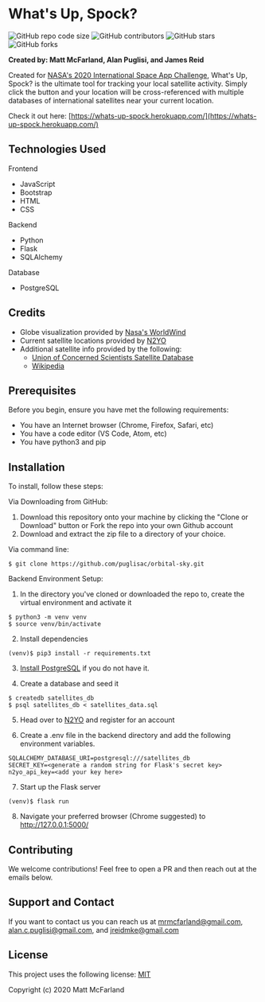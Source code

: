 # What's Up, Spock?

![GitHub repo code size](https://img.shields.io/github/languages/code-size/puglisac/orbital-sky)
![GitHub contributors](https://img.shields.io/github/contributors/puglisac/orbital-sky)
![GitHub stars](https://img.shields.io/github/stars/puglisac/orbital-sky?style=social)
![GitHub forks](https://img.shields.io/github/forks/puglisac/orbital-sky?style=social)

**Created by: Matt McFarland, Alan Puglisi, and James Reid**

Created for [NASA's 2020 International Space App Challenge](https://www.spaceappschallenge.org/about/), What's Up, Spock? is the ultimate tool for tracking your local satellite activity. Simply click the button and your location will be cross-referenced with multiple databases of international satellites near your current location.

Check it out here: [https://whats-up-spock.herokuapp.com/](https://whats-up-spock.herokuapp.com/)


## Technologies Used
Frontend
- JavaScript
- Bootstrap
- HTML
- CSS

Backend
- Python
- Flask
- SQLAlchemy

Database
- PostgreSQL

## Credits
- Globe visualization provided by [Nasa's WorldWind](https://worldwind.arc.nasa.gov/)
- Current satellite locations provided by [N2YO](https://www.n2yo.com/login/)
- Additional satellite info provided by the following:
  * [Union of Concerned Scientists Satellite Database](https://www.ucsusa.org/resources/satellite-database)
  * [Wikipedia](https://www.wikipedia.org/)

## Prerequisites

Before you begin, ensure you have met the following requirements:
* You have an Internet browser (Chrome, Firefox, Safari, etc)
* You have a code editor (VS Code, Atom, etc)
* You have python3 and pip

## Installation

To install, follow these steps:

Via Downloading from GitHub:
1. Download this repository onto your machine by clicking the "Clone or Download" button or Fork the repo into your own Github account
2. Download and extract the zip file to a directory of your choice.

Via command line:
```
$ git clone https://github.com/puglisac/orbital-sky.git
```


Backend Environment Setup:
1. In the directory you've cloned or downloaded the repo to, create the virtual environment and activate it

```
$ python3 -m venv venv
$ source venv/bin/activate
```

2. Install dependencies

```
(venv)$ pip3 install -r requirements.txt
```
3. [Install PostgreSQL](https://www.postgresql.org/download/) if you do not have it.

4. Create a database and seed it
```
$ createdb satellites_db
$ psql satellites_db < satellites_data.sql
```
5. Head over to [N2YO](https://www.n2yo.com/login/) and register for an account

6. Create a .env file in the backend directory and add the following environment variables.

```
SQLALCHEMY_DATABASE_URI=postgresql:///satellites_db
SECRET_KEY=<generate a random string for Flask's secret key>
n2yo_api_key=<add your key here>
```
7. Start up the Flask server
```
(venv)$ flask run
```
8. Navigate your preferred browser (Chrome suggested) to http://127.0.0.1:5000/


## Contributing

We welcome contributions! Feel free to open a PR and then reach out at the emails below.

## Support and Contact

If you want to contact us you can reach us at <mrmcfarland@gmail.com>, <alan.c.puglisi@gmail.com>, and <jreidmke@gmail.com>

## License

This project uses the following license: [MIT](https://opensource.org/licenses/MIT)

Copyright (c) 2020 Matt McFarland
